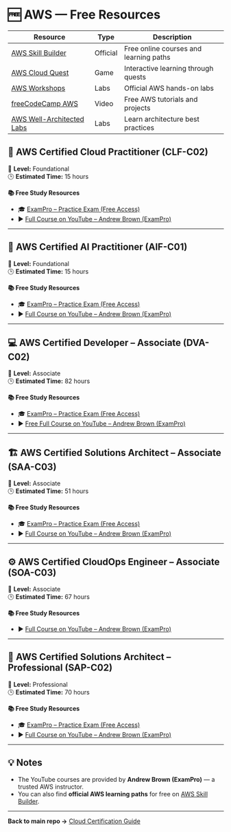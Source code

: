 # 🆓 AWS — Free Resources

| Resource | Type | Description |
|-----------|------|-------------|
| [AWS Skill Builder](https://skillbuilder.aws/) | Official | Free online courses and learning paths |
| [AWS Cloud Quest](https://aws.amazon.com/training/cloud-quest/) | Game | Interactive learning through quests |
| [AWS Workshops](https://workshops.aws/) | Labs | Official AWS hands-on labs |
| [freeCodeCamp AWS](https://www.youtube.com/@freecodecamp) | Video | Free AWS tutorials and projects |
| [AWS Well-Architected Labs](https://www.wellarchitectedlabs.com/) | Labs | Learn architecture best practices |

## 🧭 AWS Certified Cloud Practitioner (CLF-C02)

🎯 **Level:** Foundational  
🕒 **Estimated Time:** 15 hours  

**📚 Free Study Resources**
- 🎓 [ExamPro – Practice Exam (Free Access)](https://app.exampro.co/student/payments/purchase_exam/clf-c02)  
- ▶️ [Full Course on YouTube – Andrew Brown (ExamPro)](https://www.youtube.com/watch?v=NhDYbskXRgc)

---

## 🤖 AWS Certified AI Practitioner (AIF-C01)

🎯 **Level:** Foundational  
🕒 **Estimated Time:** 15 hours  

**📚 Free Study Resources**
- 🎓 [ExamPro – Practice Exam (Free Access)](https://app.exampro.co/student/payments/purchase_exam/aif-c01)  
- ▶️ [Full Course on YouTube – Andrew Brown (ExamPro)](https://www.youtube.com/watch?v=WZeZZ8_W-M4)

---

## 💻 AWS Certified Developer – Associate (DVA-C02)

🎯 **Level:** Associate  
🕒 **Estimated Time:** 82 hours  

**📚 Free Study Resources**
- 🎓 [ExamPro – Practice Exam (Free Access)](https://app.exampro.co/student/payments/purchase_exam/dva-c02)  
- ▶️ [Free Full Course on YouTube – Andrew Brown (ExamPro)](https://www.youtube.com/watch?v=TTcyhhH2FWE)

---

## 🏗️ AWS Certified Solutions Architect – Associate (SAA-C03)

🎯 **Level:** Associate  
🕒 **Estimated Time:** 51 hours  

**📚 Free Study Resources**
- 🎓 [ExamPro – Practice Exam (Free Access)](https://app.exampro.co/student/payments/purchase_exam/saa-c03)  
- ▶️ [Full Course on YouTube – Andrew Brown (ExamPro)](https://www.youtube.com/watch?v=c3Cn4xYfxJY)

---

## ⚙️ AWS Certified CloudOps Engineer – Associate (SOA-C03)

🎯 **Level:** Associate  
🕒 **Estimated Time:** 67 hours  

**📚 Free Study Resources**
- ▶️ [Full Course on YouTube – Andrew Brown (ExamPro)](https://www.youtube.com/watch?v=5JTBS09e7ew)

---

## 🧠 AWS Certified Solutions Architect – Professional (SAP-C02)

🎯 **Level:** Professional  
🕒 **Estimated Time:** 70 hours  

**📚 Free Study Resources**
- 🎓 [ExamPro – Practice Exam (Free Access)](https://app.exampro.co/student/payments/purchase_exam/sap-c02)  
- ▶️ [Full Course on YouTube – Andrew Brown (ExamPro)](https://www.youtube.com/watch?v=hyEw7dQ9-JE&t=2s)

---

## 💡 Notes
- The YouTube courses are provided by **Andrew Brown (ExamPro)** — a trusted AWS instructor.  
- You can also find **official AWS learning paths** for free on [AWS Skill Builder](https://skillbuilder.aws/).  

---

**Back to main repo →** [Cloud Certification Guide](../README.md)
